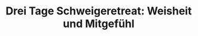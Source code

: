 ---
layout: SeminarLayout
title: 'Drei Tage Schweigeretreat: Weisheit und Mitgefühl'
startDate: '23.04.2020'
endDate: '26.04.2020'
descriptionShort: 'Weisheit und Mitgefühl sind die beiden zentralen Qualitäten, die wir auf dem Pfad der Befreiung entwickeln wollen. Sie sind wie die beiden Flügel eines Vogels, die ihn aus dem Leiden in die Freiheit tragen.'
description: 'Weisheit schenkt uns ein tiefes Verständnis bezüglich der Ursachen des Leidens und des Ende des Leidens. Mitgefühl hingegen gibt uns die Motivation, uns dem Leiden in uns selbst und in anderen liebevoll zuzuwenden und es zu lindern. Die Praxis umfasst abwechselnd Sitz- und Gehmeditation, sowie Anleitungen, Vorträge und Einzel- oder Gruppengespräche. Das Retreat findet in vollständigem Schweigen statt (inkl. Verzicht auf elektronische Kommunikation). Paare werden getrennt untergebracht.'
honorar: 'Auf der Basis von freiwilliger Großzügigkeit (Dana): um ihren Lebensunterhalt zu sichern ist die Lehrerin auf Spenden am Ende des Kurses angewiesen.'
kursgebuehr: '80 €'
unterkunft: '120 €, Aufpreis bei Einzelzimmer'
dozentenbeschreibung: '**Yuka Nakamura**, Psychologin Dr. phil., MBSR-Lehrerin und -Ausbilderin, buddhistische Meditationslehrerin. Sie praktiziert seit 1993in verschiedenen buddhistischen Traditionen (Vipassana, Dzogchen und Zen) und hat mehrere lange Praxisperioden in den USA (IMS, Spirit Rock), Burma und Japan verbracht. Sie lehrt u.a. im Meditationszentrum Beatenberg, in der Insight Meditation Society (IMS) in Barre, MA, im Gaia House (UK) sowie im Rahmen des Bodhi College.'
website: 'Yuka Nakamura'
websiteUrl: 'http://www.yuka-nakamura.ch'
performers: 'Yuka Nakamura'
---